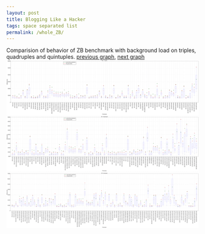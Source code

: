 ```yaml
---
layout: post
title: Blogging Like a Hacker
tags: space separated list
permalink: /whole_ZB/
---
```


Comparision of behavior of ZB benchmark with background load on triples, quadruples and quintuples.
[previous graph](../whole_SORTD/), [next graph](../whole_triple/)
![graph figure](./images/triple/ZB_box.png)![graph figure](./images/quadruple/ZB_box.png)![graph figure](./images/quintuple/ZB_box.png)